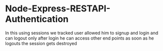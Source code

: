 # Node-Express-RESTAPI-Authentication
In this using sessions we tracked user allowed him to signup and login and can logout
only after login he can access other end points
as soon as he logouts the session gets destroyed

